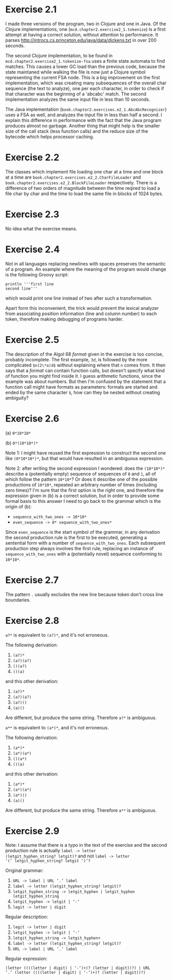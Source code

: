 
Exercise 2.1
============

I made three versions of the program, two in Clojure and one in Java. Of the Clojure implementations, one (<code>mcd.chapter2.exercise2_1.tokenize</code>) is a first attempt at having a correct solution, without attention to performance. It parses http://introcs.cs.princeton.edu/java/data/dickens.txt in over 200 seconds.

The second Clojure implementation, to be found in <code>mcd.chapter2.exercise2_1.tokenize-fsa</code> uses a finite state automata to find matches. This causes a lower GC load than the previous code, because the state maintaned while walking the file is now just a Clojure symbol representing the current FSA node. This is a big improvement on the first implementation, which was creating many subsequences of the overall char sequence (the text to analyze), one per each character, in order to check if that character was the beginning of a 'abcabc' match. The second implementation analyzes the same input file in less than 10 seconds.

The Java implementation (<code>book.chapter2.exercises.e2_1.AbcAbcRecognizer</code>) uses a FSA as well, and analyzes the input file in less than half a second. I explain this difference in performance with the fact that the Java program produces almost no garbage. Another thing that might help is the smaller size of the call stack (less function calls) and the reduce size of the bytecode which helps processor caching.

Exercise 2.2
============

The classes which implement file loading one char at a time and one block at a time are <code>book.chapter2.exercises.e2_2.CharFileLoader</code> and <code>book.chapter2.exercises.e2_2.BlockFileLoader</code> respectively. There is a difference of two orders of magnitude between the time reqired to load a file char by char and the time to load the same file in blocks of 1024 bytes.

Exercise 2.3
============

No idea what the exercise means.

Exercise 2.4
============

Not in all languages replacing newlines with spaces preserves the semantic of a program. An example where the meaning of the program would change is the following Groovy script:

```
println '''first line
second line'''
```

which would print one line instead of two after such a transformation.

Apart form this inconvenient, the trick would prevent the lexical analyzer from associating position information (line and column number) to each token, therefore making debugging of programs harder.

Exercise 2.5
============

The description of the Algol 68 *format* given in the exercise is too concise, probably incomplete. The first example, <code>$3d$</code>, is followed by the more complicated <code>$n(2\*a)d$</code> without explaining where that <code>n</code> comes from. It then says that a *format* can contain function calls, but doesn't specify what kind of function you might find inside it. I guess arithmetic functions, since the example was about numbers. But then I'm confused by the statement that a function call might have formats as parameters: formats are started and ended by the same character <code>$</code>, how can they be nested without creating ambiguity?

Exercise 2.6
============

(a) <code>0\*10\*10*</code>

(b) <code>0\*(10\*10\*)\*</code>

Note 1: I might have reused the first expression to construct the second one like <code>(0\*10\*10\*)\*</code>, but that would have resulted in an ambiguous expression.

Note 2: after writing the second expression I wondered: does the <code>(10\*10\*)\*</code> describe a (potentially empty) sequence of sequences of <code>0</code> and <code>1</code>, all of which follow the pattern  <code>10\*10\*</code>? Or does it describe one of the possible productions of <code>10\*10\*</code>, repeated an arbitrary number of times (including zero times)? I'm sure that the first option is the right one, and therefore the expression given in (b) is a correct solution, but in order to provide some formal basis to this answer I need to go back to the grammar which is the origin of (b):

- <code>sequence_with_two_ones -> 10\*10\*</code>
- <code>even_sequence -> 0\* sequence_with_two_ones\*</code>

Since <code>even_sequence</code> is the start symbol of the grammar, in any derivation the second production rule is the first to be executed, generating a sentential form with a number of  <code>sequence_with_two_ones</code>. Each subsequent production step always involves the first rule, replacing an instance of <code>sequence_with_two_ones</code> with a (potentially novel) sequence conforming to <code>10\*10\*</code>.

Exercise 2.7
============

The pattern <code>.</code> usually excludes the new line because token don't cross line boundaries.

Exercise 2.8
============

<code>a?\*</code> is equivalent to <code>(a?)\*</code>, and it's not erroneous.

The following derivation:

1. <code>(a?)\*</code>
2. <code>(a?)(a?)</code>
3. <code>()(a?)</code> 
4. <code>()(a)</code> 

and this other derivation:

1. <code>(a?)\*</code>
2. <code>(a?)(a?)</code>
3. <code>(a?)()</code> 
4. <code>(a)()</code> 

Are different, but produce the same string. Therefore <code>a?\*</code> is ambiguous.

<code>a\*\*</code> is equivalent to <code>(a\*)\*</code>, and it's not erroneous.

The following derivation:

1. <code>(a\*)\*</code>
2. <code>(a\*)(a\*)</code>
3. <code>()(a\*)</code> 
4. <code>()(a)</code> 

and this other derivation:

1. <code>(a\*)\*</code>
2. <code>(a\*)(a\*)</code>
3. <code>(a\*)()</code> 
4. <code>(a)()</code> 

Are different, but produce the same string. Therefore <code>a\*\*</code> is ambiguous.

Exercise 2.9
============

Note: I assume that there is a typo in the text of the exercise and the second production rule is actually 
<code>label -> letter (letgit_hyphen_string? letgit)?</code>
and not
<code>label -> letter ‘(‘ letgit_hyphen_string? letgit ‘)’?</code>

Original grammar:

1. <code>URL -> label | URL ‘.’ label</code>
2. <code>label -> letter (letgit_hyphen_string? letgit)?</code>
3. <code>letgit_hyphen_string -> letgit_hyphen | letgit_hyphen letgit_hyphen_string</code>
4. <code>letgit_hyphen -> letgit | ‘-‘</code>
5. <code>legit -> letter | digit</code>

Regular description:

1. <code>legit -> letter | digit</code>
2. <code>letgit_hyphen -> letgit | ‘-‘</code>
3. <code>letgit_hyphen_string -> letgit_hyphen+</code>
4. <code>label -> letter (letgit_hyphen_string? letgit)?</code>
5. <code>URL -> label | URL ‘.’ label</code>

Regular expression:

<code>(letter ((((letter | digit) | ‘-‘)+)? (letter | digit))?) | URL ‘.’ (letter ((((letter | digit) | ‘-‘)+)? (letter | digit))?)</code>